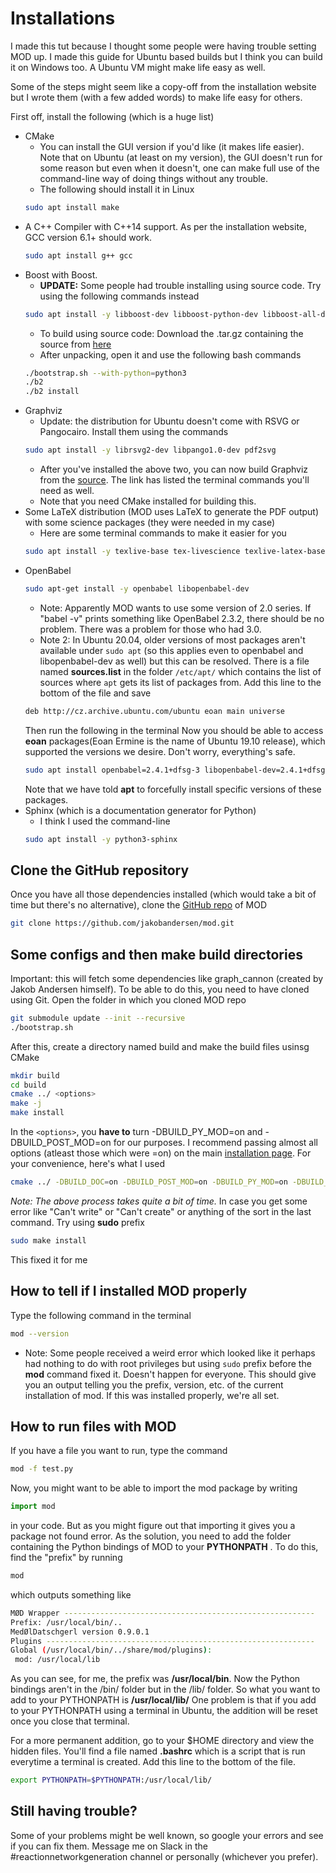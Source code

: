 # Installations
I made this tut because I thought some people were having trouble setting MOD up. I made this guide for Ubuntu based builds but I think you can build it on Windows too. A Ubuntu VM might make life easy as well.

Some of the steps might seem like a copy-off from the installation website but I wrote them (with a few added words) to make life easy for others.

First off, install the following (which is a huge list)
* CMake
    * You can install the GUI version if you'd like (it makes life easier). Note that on Ubuntu (at least on my version), the GUI doesn't run for some reason but even when it doesn't, one can make full use of the command-line way of doing things without any trouble.
    * The following should install it in Linux
    ```bash
    sudo apt install make
    ```
* A C++ Compiler with C++14 support. As per the installation website, GCC version 6.1+ should work.
    ```bash
    sudo apt install g++ gcc
    ```
* Boost with Boost.
    * **UPDATE:** Some people had trouble installing using source code. Try using the following commands instead
    ```bash
    sudo apt install -y libboost-dev libboost-python-dev libboost-all-dev
    ```
    * To build using source code: Download the .tar.gz containing the source from [here](https://www.boost.org/)
    * After unpacking, open it and use the following bash commands
    ```bash
    ./bootstrap.sh --with-python=python3
    ./b2
    ./b2 install
    ```
* Graphviz
    * Update: the distribution for Ubuntu doesn't come with RSVG or Pangocairo. Install them using the commands
    ```bash
    sudo apt install -y librsvg2-dev libpango1.0-dev pdf2svg
    ```
    * After you've installed the above two, you can now build Graphviz from the [source](https://graphviz.gitlab.io/_pages/Download/Download_source.html). The link has listed the terminal commands you'll need as well.
    * Note that you need CMake installed for building this.
* Some LaTeX distribution (MOD uses LaTeX to generate the PDF output) with some science packages (they were needed in my case)
    * Here are some terminal commands to make it easier for you
    ```bash
    sudo apt install -y texlive-base tex-livescience texlive-latex-base texlive-latex-extra
    ```
* OpenBabel
    ```bash
    sudo apt-get install -y openbabel libopenbabel-dev
    ```
    * Note: Apparently MOD wants to use some version of 2.0 series. If "babel -v" prints something like OpenBabel 2.3.2, there should be no problem. There was a problem for those who had 3.0.
    * Note 2: In Ubuntu 20.04, older versions of most packages aren't available under ```sudo apt``` (so this applies even to openbabel and libopenbabel-dev as well) but this can be resolved. There is a file named **sources.list** in the folder ```/etc/apt/``` which contains the list of sources where ```apt``` gets its list of packages from. Add this line to the bottom of the file and save
    ```bash
    deb http://cz.archive.ubuntu.com/ubuntu eoan main universe
    ```
    Then run the following in the terminal
    Now you should be able to access **eoan** packages(Eoan Ermine is the name of Ubuntu 19.10 release), which supported the versions we desire. Don't worry, everything's safe.
    ```bash
    sudo apt install openbabel=2.4.1+dfsg-3 libopenbabel-dev=2.4.1+dfsg-3
    ```
    Note that we have told **apt** to forcefully install specific versions of these packages.
* Sphinx (which is a documentation generator for Python)
    * I think I used the command-line
    ```bash
    sudo apt install -y python3-sphinx
    ```

## Clone the GitHub repository
Once you have all those dependencies installed (which would take a bit of time but there's no alternative), clone the [GitHub repo](https://github.com/jakobandersen/mod) of MOD

```bash
git clone https://github.com/jakobandersen/mod.git
```
## Some configs and then make build directories
Important: this will fetch some dependencies like graph_cannon (created by Jakob Andersen himself). To be able to do this, you need to have cloned using Git. Open the folder in which you cloned MOD repo 
```bash
git submodule update --init --recursive
./bootstrap.sh
```

After this, create a directory named build and make the build files usinsg CMake
```bash
mkdir build
cd build
cmake ../ <options>
make -j 
make install
```
In the ```<options>```, you **have to** turn -DBUILD_PY_MOD=on and -DBUILD_POST_MOD=on for our purposes. I recommend passing almost all options (atleast those which were =on) on the main [installation page](http://jakobandersen.github.io/mod/installation.html). For your convenience, here's what I used

```bash
cmake ../ -DBUILD_DOC=on -DBUILD_POST_MOD=on -DBUILD_PY_MOD=on -DBUILD_TESTING_SANITIZERS=on -DENABLE_SYMBOL_HIDING=on -DENABLE_DEP_SYMBOL_HIDING=on -DENABLE_IPO=on -DUSE_NESTED_GRAPH_CANON=on -DWITH_OPENBABEL=on
```

*Note: The above process takes quite a bit of time.*
In case you get some error like "Can't write" or "Can't create" or anything of the sort in the last command. Try using **sudo** prefix

```bash
sudo make install
```
This fixed it for me
## How to tell if I installed MOD properly
Type the following command in the terminal
```bash
mod --version
```
* Note: Some people received a weird error which looked like it perhaps had nothing to do with root privileges but using ```sudo``` prefix before the **mod** command fixed it. Doesn't happen for everyone.
This should give you an output telling you the prefix, version, etc. of the current installation of mod. If this was installed properly, we're all set.

## How to run files with MOD
If you have a file you want to run, type the command
```bash
mod -f test.py 
```

Now, you might want to be able to import the mod package by writing
```python
import mod
```
in your code. But as you might figure out that importing it gives you a package not found error. As the solution, you need to add the folder containing the Python bindings of MOD to your **PYTHONPATH**
. To do this, find the "prefix" by running 
```bash
mod
```
which outputs something like
```bash
MØD Wrapper --------------------------------------------------------
Prefix: /usr/local/bin/..
MedØlDatschgerl version 0.9.0.1
Plugins ------------------------------------------------------------
Global (/usr/local/bin/../share/mod/plugins):
 mod: /usr/local/lib
```
As you can see, for me, the prefix was **/usr/local/bin**. Now the Python bindings aren't in the /bin/ folder but in the /lib/ folder.
So what you want to add to your PYTHONPATH is **/usr/local/lib/**
One problem is that if you add to your PYTHONPATH using a terminal in Ubuntu, the addition will be reset once you close that terminal.

For a more permanent addition, go to your $HOME directory and view the hidden files. You'll find a file named **.bashrc** which is a script that is run everytime a terminal is created. Add this line to the bottom of the file.
```bash
export PYTHONPATH=$PYTHONPATH:/usr/local/lib/
```
## Still having trouble?
Some of your problems might be well known, so google your errors and see if you can fix them. Message me on Slack in the #reactionnetworkgeneration channel or personally (whichever you prefer).